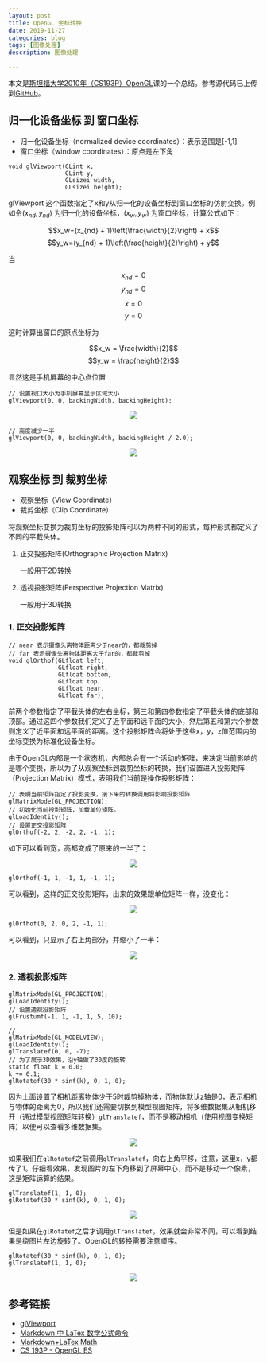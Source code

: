 ```yaml
---
layout: post
title: OpenGL 坐标转换
date: 2019-11-27
categories: blog
tags: [图像处理]
description: 图像处理

---
```



本文是[斯坦福大学2010年（CS193P）OpenGL](https://youtu.be/_WcMe4Yj0NM)课的一个总结。参考源代码已上传到[GitHub](https://github.com/zyuanming/OpenGLTransform)。

## 归一化设备坐标 到 窗口坐标

* 归一化设备坐标（normalized device coordinates）：表示范围是[-1,1]
* 窗口坐标（window coordinates）：原点是左下角

```
void glViewport(GLint x,
                GLint y,
                GLsizei width,
                GLsizei height);

```

glViewport 这个函数指定了x和y从归一化的设备坐标到窗口坐标的仿射变换。例如令$(x_{nd},y_{nd})$ 为归一化的设备坐标，$(x_w,y_w)$ 为窗口坐标，计算公式如下：

$$x_w=(x_{nd} + 1)\left(\frac{width}{2}\right) + x$$
$$y_w=(y_{nd} + 1)\left(\frac{height}{2}\right) + y$$

当

$$x_{nd} = 0$$
$$y_{nd} = 0$$
$$x = 0$$
$$y = 0$$

这时计算出窗口的原点坐标为

$$x_w = \frac{width}{2}$$
$$y_w = \frac{height}{2}$$

显然这是手机屏幕的中心点位置

```
// 设置视口大小为手机屏幕显示区域大小
glViewport(0, 0, backingWidth, backingHeight);
```
<div align = center>

![](/assets/images/2019/11-27-2.png)

</div>

```
// 高度减少一半
glViewport(0, 0, backingWidth, backingHeight / 2.0);
```
<div align = center>

![](/assets/images/2019/11-27-1.png)

</div>


## 观察坐标 到 裁剪坐标

* 观察坐标（View Coordinate）
* 裁剪坐标（Clip Coordinate）

将观察坐标变换为裁剪坐标的投影矩阵可以为两种不同的形式，每种形式都定义了不同的平截头体。
1. 正交投影矩阵(Orthographic Projection Matrix)

    一般用于2D转换

2. 透视投影矩阵(Perspective Projection Matrix)

    一般用于3D转换


### 1. 正交投影矩阵

```
// near 表示摄像头离物体距离少于near的，都裁剪掉
// far 表示摄像头离物体距离大于far的，都裁剪掉
void glOrthof(GLfloat left,
              GLfloat right,
              GLfloat bottom,
              GLfloat top,
              GLfloat near,
              GLfloat far);
```
前两个参数指定了平截头体的左右坐标，第三和第四参数指定了平截头体的底部和顶部。通过这四个参数我们定义了近平面和远平面的大小，然后第五和第六个参数则定义了近平面和远平面的距离。这个投影矩阵会将处于这些x，y，z值范围内的坐标变换为标准化设备坐标。


由于OpenGL内部是一个状态机，内部总会有一个活动的矩阵，来决定当前影响的是哪个变换，所以为了从观察坐标到裁剪坐标的转换，我们设置进入投影矩阵（Projection Matrix）模式，表明我们当前是操作投影矩阵：

```
// 表明当前矩阵指定了投影变换，接下来的转换调用将影响投影矩阵
glMatrixMode(GL_PROJECTION);
// 初始化当前投影矩阵，加载单位矩阵。
glLoadIdentity();
// 设置正交投影矩阵
glOrthof(-2, 2, -2, 2, -1, 1);
```

如下可以看到宽，高都变成了原来的一半了：
<div align = center>

![](/assets/images/2019/11-27-3.png)

</div>


```
glOrthof(-1, 1, -1, 1, -1, 1);
```
可以看到，这样的正交投影矩阵，出来的效果跟单位矩阵一样，没变化：
<div align = center>

![](/assets/images/2019/11-27-2.png)

</div>

```
glOrthof(0, 2, 0, 2, -1, 1);
```
可以看到，只显示了右上角部分，并缩小了一半：
<div align = center>

![](/assets/images/2019/11-27-4.png)

</div>


### 2. 透视投影矩阵

```
glMatrixMode(GL_PROJECTION);
glLoadIdentity();
// 设置透视投影矩阵
glFrustumf(-1, 1, -1, 1, 5, 10);

// 
glMatrixMode(GL_MODELVIEW);	
glLoadIdentity();
glTranslatef(0, 0, -7);
// 为了展示3D效果，沿y轴做了30度的旋转
static float k = 0.0;
k += 0.1;
glRotatef(30 * sinf(k), 0, 1, 0);
```
因为上面设置了相机距离物体少于5时裁剪掉物体，而物体默认z轴是0，表示相机与物体的距离为0，所以我们还需要切换到模型视图矩阵，将多维数据集从相机移开（通过模型视图矩阵转换）`glTranslatef`，而不是移动相机（使用视图变换矩阵）以便可以查看多维数据集。
<div align = center>

![](/assets/images/2019/11-27-6.gif)
</div>


如果我们在`glRotatef`之前调用`glTranslatef`，向右上角平移，注意，这里x，y都传了1。仔细看效果，发现图片的左下角移到了屏幕中心，而不是移动一个像素，这是矩阵运算的结果。
```
glTranslatef(1, 1, 0);
glRotatef(30 * sinf(k), 0, 1, 0);
```
<div align = center>

![](/assets/images/2019/11-27-7.gif)
</div>


但是如果在`glRotatef`之后才调用`glTranslatef`，效果就会非常不同，可以看到结果是绕图片左边旋转了。OpenGL的转换需要注意顺序。
```
glRotatef(30 * sinf(k), 0, 1, 0);
glTranslatef(1, 1, 0);
```
<div align = center>

![](/assets/images/2019/11-27-8.gif)
</div>


## 参考链接

* [glViewport](https://www.khronos.org/registry/OpenGL-Refpages/gl4/html/glViewport.xhtml)
* [Markdown 中 LaTex 数学公式命令](https://juejin.im/post/5c0a27ee6fb9a049d05d8b70)
* [Markdown+LaTex Math](https://ming-lian.github.io/2019/03/30/Markdown-LaTexMath/)
* [CS 193P - OpenGL ES](https://web.stanford.edu/class/cs193p/cgi-bin/drupal/node/79)